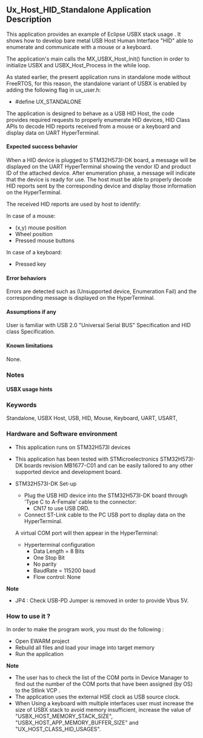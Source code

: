 
## <b>Ux_Host_HID_Standalone Application Description</b>

This application provides an example of Eclipse USBX stack usage .
It shows how to develop bare metal USB Host Human Interface "HID" able to enumerate and communicate with a mouse or a keyboard.

The application's main calls the MX_USBX_Host_Init() function in order to initialize USBX and USBX_Host_Process in the while loop.

As stated earlier, the present application runs in standalone mode without FreeRTOS, for this reason, the standalone variant of USBX is enabled by adding the following flag in ux_user.h:

 - #define UX_STANDALONE


The application is designed to behave as a USB HID Host, the code provides required requests to properly enumerate
HID devices, HID Class APIs to decode HID reports received from a mouse or a keyboard and display data on UART HyperTerminal.

#### <b>Expected success behavior</b>

When a HID device is plugged to STM32H573I-DK board, a message will be displayed on the UART HyperTerminal showing
the vendor ID and product ID of the attached device.
After enumeration phase, a message will indicate that the device is ready for use.
The host must be able to properly decode HID reports sent by the corresponding device and display those information on the HyperTerminal.

The received HID reports are used by host to identify:

In case of a mouse:

   - (x,y) mouse position
   - Wheel position
   - Pressed mouse buttons

In case of a keyboard:

   - Pressed key

#### <b>Error behaviors</b>

Errors are detected such as (Unsupported device, Enumeration Fail) and the corresponding message is displayed on the HyperTerminal.

#### <b>Assumptions if any</b>

User is familiar with USB 2.0 "Universal Serial BUS" Specification and HID class Specification.

#### <b>Known limitations</b>

None.

### <b>Notes</b>


#### <b>USBX usage hints</b>


### <b>Keywords</b>

Standalone, USBX Host, USB, HID, Mouse, Keyboard, UART, USART,


### <b>Hardware and Software environment</b>

  - This application runs on STM32H573I devices
  - This application has been tested with STMicroelectronics STM32H573I-DK boards revision MB1677-C01
    and can be easily tailored to any other supported device and development board.

- STM32H573I-DK Set-up
    - Plug the USB HID device into the STM32H573I-DK board through 'Type C  to A-Female' cable to the connector:
       - CN17 to use USB DRD.
    - Connect ST-Link cable to the PC USB port to display data on the HyperTerminal.

    A virtual COM port will then appear in the HyperTerminal:
     - Hyperterminal configuration
       - Data Length = 8 Bits
       - One Stop Bit
       - No parity
       - BaudRate = 115200 baud
       - Flow control: None

<b>Note</b>

- JP4 : Check USB-PD Jumper is removed in order to provide Vbus 5V.

### <b>How to use it ?</b>

In order to make the program work, you must do the following :

 - Open EWARM project
 - Rebuild all files and load your image into target memory
 - Run the application

<b>Note</b>

 - The user has to check the list of the COM ports in Device Manager to find out the number of the COM ports that have been assigned (by OS) to the Stlink VCP .
 - The application uses the external HSE clock as USB source clock.
 - When Using a keyboard with multiple interfaces user must increase the size of USBX stack to avoid memory insufficient, increase the value of "USBX_HOST_MEMORY_STACK_SIZE", "USBX_HOST_APP_MEMORY_BUFFER_SIZE" and "UX_HOST_CLASS_HID_USAGES".

